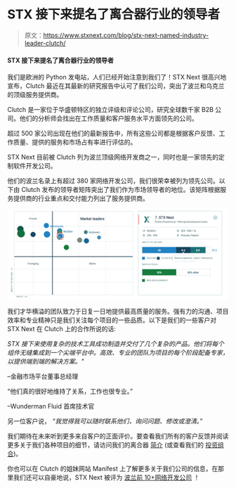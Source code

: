 # STX 接下来提名了离合器行业的领导者

> 原文：<https://www.stxnext.com/blog/stx-next-named-industry-leader-clutch/>

#### STX 接下来提名了离合器行业的领导者

我们是欧洲的 Python 发电站，人们已经开始注意到我们了！STX Next 很高兴地宣布，Clutch 最近在其最新的研究报告中认可了我们公司，突出了波兰和乌克兰的顶级服务提供商。

Clutch 是一家位于华盛顿特区的独立评级和评论公司，研究全球数千家 B2B 公司。他们的分析师会找出在工作质量和客户服务水平方面领先的公司。

超过 500 家公司出现在他们的最新报告中，所有这些公司都是根据客户反馈、工作质量、提供的服务和市场占有率进行评估的。

STX Next 目前被 Clutch 列为波兰顶级网络开发商之一，同时也是一家领先的定制软件开发公司。

他们的波兰名录上有超过 380 家网络开发公司，我们很荣幸被列为领先公司。以下由 Clutch 发布的领导者矩阵突出了我们作为市场领导者的地位。该矩阵根据服务提供商的行业重点和交付能力列出了服务提供商。

![STX Next Named an Industry Leader on Clutch2](img/f4ba834a211cfdac79827a5ea4589f64.png)

我们才华横溢的团队致力于日复一日地提供最高质量的服务。强有力的沟通、项目效率和专业精神只是我们关注每个项目的一些品质。以下是我们的一些客户对 STX Next 在 Clutch 上的合作所说的话:

*STX 接下来使用复杂的技术工具成功制造并交付了几个复杂的产品。他们将每个组件无缝集成到一个尖端平台中。高效、专业的团队为项目的每个阶段配备专家，以提供端到端的解决方案。"*

–金融市场平台董事总经理

“他们真的很好地维持了关系，工作也很专业。”

–Wunderman Fluid 首席技术官

另一位客户说，  *“我觉得我可以随时联系他们，询问问题、修改或澄清。”*

我们期待在未来听到更多来自客户的正面评价。要查看我们所有的客户反馈并阅读更多关于我们各种项目的细节，请访问我们的离合器  [简介](https://clutch.co/profile/stx-next) (或查看我们的  [投资组合](https://stxnext.com/portfolio/))。

你也可以在 Clutch 的姐妹网站 Manifest 上了解更多关于我们公司的信息，在那里我们还可以自豪地说，STX Next 被评为 [波兰前 10+网络开发公司](https://themanifest.com/pl/web-development/companies#stxnext) ！